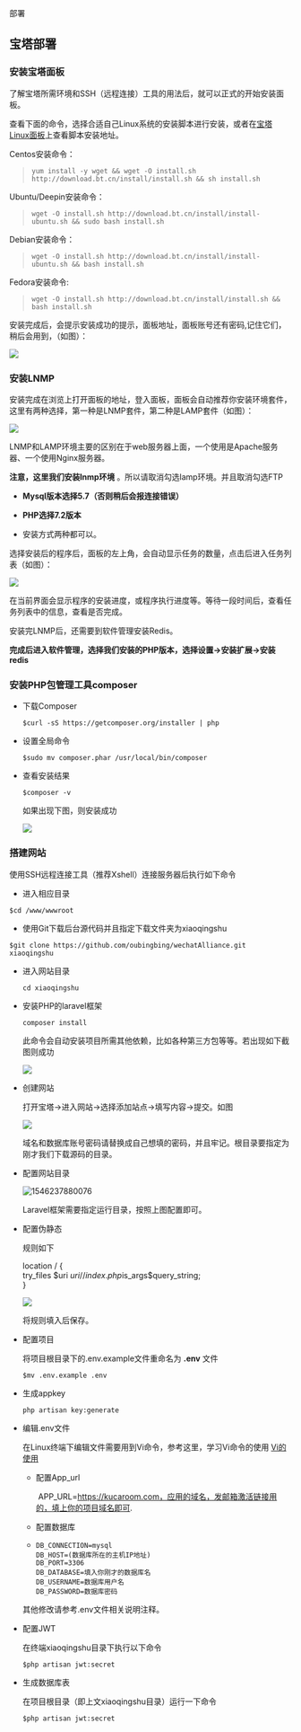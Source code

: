 部署

## 宝塔部署

### 安装宝塔面板

了解宝塔所需环境和SSH（远程连接）工具的用法后，就可以正式的开始安装面板。



查看下面的命令，选择合适自己Linux系统的安装脚本进行安装，或者在[宝塔Linux面板](https://www.bt.cn/download/linux.html)上查看脚本安装地址。

Centos安装命令：

> ```shell
> yum install -y wget && wget -O install.sh http://download.bt.cn/install/install.sh && sh install.sh
> ```

Ubuntu/Deepin安装命令：

> ```shell
> wget -O install.sh http://download.bt.cn/install/install-ubuntu.sh && sudo bash install.sh
> ```

Debian安装命令：

> ```shell
> wget -O install.sh http://download.bt.cn/install/install-ubuntu.sh && bash install.sh
> ```

Fedora安装命令:

> ```shell
> wget -O install.sh http://download.bt.cn/install/install.sh && bash install.sh
> ```

安装完成后，会提示安装成功的提示，面板地址，面板账号还有密码,记住它们，稍后会用到，（如图）：

![](http://ww1.sinaimg.cn/large/0079MVdAly1fypxnd2tdgj30lb06i3zo.jpg)

### 安装LNMP

安装完成在浏览上打开面板的地址，登入面板，面板会自动推荐你安装环境套件，这里有两种选择，第一种是LNMP套件，第二种是LAMP套件（如图）：

![](http://ww1.sinaimg.cn/large/0079MVdAly1fypxo3j3hhj30mz0euq4z.jpg)

LNMP和LAMP环境主要的区别在于web服务器上面，一个使用是Apache服务器、一个使用Nginx服务器。

**注意，这里我们安装lnmp环境** 。所以请取消勾选lamp环境。并且取消勾选FTP

- **Mysql版本选择5.7（否则稍后会报连接错误）**

- **PHP选择7.2版本**
- 安装方式两种都可以。



选择安装后的程序后，面板的左上角，会自动显示任务的数量，点击后进入任务列表（如图）：

![](http://ww1.sinaimg.cn/large/0079MVdAly1fypxol5v3oj30m90l240o.jpg)

在当前界面会显示程序的安装进度，或程序执行进度等。等待一段时间后，查看任务列表中的信息，查看是否完成。

安装完LNMP后，还需要到软件管理安装Redis。

**完成后进入软件管理，选择我们安装的PHP版本，选择设置->安装扩展->安装redis**



### 安装PHP包管理工具composer

- 下载Composer

  `$curl -sS https://getcomposer.org/installer | php`

- 设置全局命令

  `$sudo mv composer.phar /usr/local/bin/composer`

- 查看安装结果

  `$composer -v`

  如果出现下图，则安装成功

  ![](http://ww1.sinaimg.cn/large/0079MVdAly1fypwgffxq9j30qq0eogml.jpg)


### 搭建网站

使用SSH远程连接工具（推荐Xshell）连接服务器后执行如下命令

- 进入相应目录

`$cd /www/wwwroot`

- 使用Git下载后台源代码并且指定下载文件夹为xiaoqingshu

`$git clone https://github.com/oubingbing/wechatAlliance.git xiaoqingshu`

- 进入网站目录

  `cd xiaoqingshu`

- 安装PHP的laravel框架

  `composer install`

  此命令会自动安装项目所需其他依赖，比如各种第三方包等等。若出现如下截图则成功

  ![](http://ww1.sinaimg.cn/large/0079MVdAly1fypwlccwwuj30ms098dgs.jpg)

- 创建网站

  打开宝塔->进入网站->选择添加站点->填写内容->提交。如图

  ![](http://ww1.sinaimg.cn/mw690/0079MVdAly1fypwwjg8hdj30mc0izt9p.jpg)



  域名和数据库账号密码请替换成自己想填的密码，并且牢记。根目录要指定为刚才我们下载源码的目录。

- 配置网站目录

  ![1546237880076](C:\Users\godlo\AppData\Roaming\Typora\typora-user-images\1546237880076.png)

  Laravel框架需要指定运行目录，按照上图配置即可。

- 配置伪静态

  规则如下

  location / {  
  ​	try_files $uri $uri/ /index.php$is_args$query_string;  
  }  

  ![](http://ww1.sinaimg.cn/mw690/0079MVdAly1fypx0zc2fgj30mh0gggmj.jpg)

  将规则填入后保存。

- 配置项目

  将项目根目录下的.env.example文件重命名为 **.env** 文件

  `$mv .env.example .env`

- 生成appkey

  `php artisan key:generate`

- 编辑.env文件

  在Linux终端下编辑文件需要用到Vi命令，参考这里，学习Vi命令的使用   [Vi的使用](https://www.vpser.net/manage/vi.html)
  - 配置App_url

    ​	APP_URL=https://kucaroom.com，应用的域名，发邮箱激活链接用的，填上你的项目域名即可.

  - 配置数据库

  - ```
    DB_CONNECTION=mysql
    DB_HOST=(数据库所在的主机IP地址)
    DB_PORT=3306
    DB_DATABASE=填入你刚才的数据库名
    DB_USERNAME=数据库用户名
    DB_PASSWORD=数据库密码
    ```

  其他修改请参考.env文件相关说明注释。

- 配置JWT

  在终端xiaoqingshu目录下执行以下命令

  `$php artisan jwt:secret`

- 生成数据库表

  在项目根目录（即上文xiaoqingshu目录）运行一下命令

  `$php artisan jwt:secret`

